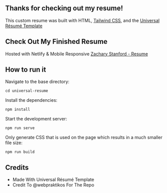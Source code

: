 ## Thanks for checking out my resume!

This custom resume was built with HTML, [Tailwind CSS](https://tailwindcss.com/), and the [Universal Résumé Template](https://github.com/WebPraktikos/universal-resume)

## Check Out My Finished Resume

Hosted with Netlify & Mobile Responsive [Zachary Stanford - Resume](https://zachstanford.com/)

## How to run it

Navigate to the base directory:

```
cd universal-resume
```

Install the dependencies:

```
npm install
```

Start the development server:

```
npm run serve
```

Only generate CSS that is used on the page which results in a much smaller file size:

```
npm run build
```

## Credits

- Made With Universal Résumé Template
- Credit To @webpraktikos For The Repo
